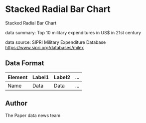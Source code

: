 Stacked Radial Bar Chart
====

Stacked Radial Bar Chart

data summary: Top 10 military expenditures in US$ in 21st century

data source: SIPRI Military Expenditure Database
https://www.sipri.org/databases/milex

## Data Format

| Element | Label1 | Label2 | ... |
|---------|--------|--------|-----|
|   Name  | Data   | Data   | ... |

## Author
The Paper data news team